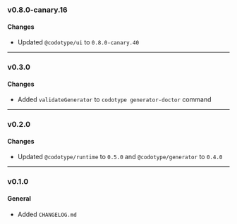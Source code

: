 ### v0.8.0-canary.16

#### Changes

- Updated `@codotype/ui` to `0.8.0-canary.40`

---

### v0.3.0

#### Changes

- Added `validateGenerator` to `codotype generator-doctor` command

---

### v0.2.0

#### Changes

- Updated `@codotype/runtime` to `0.5.0` and `@codotype/generator` to `0.4.0`

---

### v0.1.0

#### General

- Added `CHANGELOG.md`
